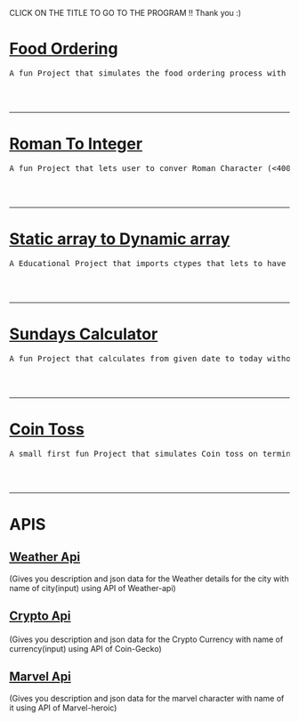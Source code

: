 CLICK ON THE TITLE TO GO TO THE PROGRAM !! Thank you :)


<h1><a href="Food Ordering/Food_Ordering.py">Food Ordering</a></h1>
<pre>A fun Project that simulates the food ordering process with add to cart,Calculate billing with tax,Ordering functions</pre>
<br><br><hr>

<h1><a href="Roman To Integer/Romanconvertor.cpp">Roman To Integer</a></h1>
<pre>A fun Project that lets user to conver Roman Character (<4000) to Integer </pre>
<br><br><hr>

<h1><a href="Static to dynamic/StatictoDynamicArray.py">Static array to Dynamic array</a></h1>
<pre>A Educational Project that imports ctypes that lets to have a static array inplace which i programmed to behave as such dynamic array</pre>
<br><br><hr>

<h1><a href="Sunday Calculator/SundaysCalc.py">Sundays Calculator</a></h1>
<pre>A fun Project that calculates from given date to today without using any modules</pre>
<br><br><hr>

<h1><a href="Coin Toss/Coin-Toss.cpp">Coin Toss</a></h1>
<pre>A small first fun Project that simulates Coin toss on terminal</pre>
<br><br><hr>

<h1>APIS</h1>
<h2><a href = "Apis/Marvel.py">Weather Api </a></h2>(Gives you description and json data for the Weather details for the city with name of city(input) using API of Weather-api)
<br>
<h2>
  
<a href = "Apis/Crypto.py">Crypto Api </a>
</h2>(Gives you description and json data for the Crypto Currency with name of currency(input) using API of Coin-Gecko)

<br>
<h2>
  <a href = "Apis/Marvel.py">Marvel Api</a>
</h2> (Gives you description and json data for the marvel character with name of it using API of Marvel-heroic)



